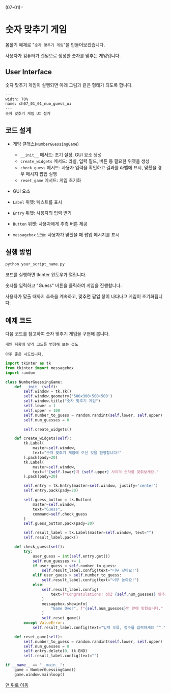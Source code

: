 (07-01)=
# 숫자 맞추기 게임

몸풀기 예제로 "`숫자 맞추기 게임`"을 만들어보겠습니다.

사용자가 컴퓨터가 랜덤으로 생성한 숫자를 맞추는 게임입니다.


## User Interface

숫자 맞추기 게임이 실행되면 아래 그림과 같은 형태가 되도록 합니다.

```{figure} ../imgs/chap_07/ch07_01_01_num_guess_ui.png
---
width: 70%
name: ch07_01_01_num_guess_ui
---
숫자 맞추기 게임 UI 설계
```

## 코드 설계

- 게임 클래스(`NumberGuessingGame`)
    - `__init__` 메서드: 초기 설정, GUI 요소 생성
    - `create_widgets` 메서드: 라벨, 입력 필드, 버튼 등 필요한 위젯을 생성
    - `check_guess` 메서드: 사용자 입력을 확인하고 결과를 라벨에 표시, 맞췄을 경우 메시지 팝업 실행
    - `reset_game` 메서드: 게임 초기화

- GUI 요소
- `Label` 위젯: 텍스트를 표시
- `Entry` 위젯: 사용자의 입력 받기
- `Button` 위젯: 사용자에게 추측 버튼 제공
- `messagebox` 모듈: 사용자가 맞췄을 때 팝업 메시지를 표시


## 실행 방법

```bash
python your_script_name.py
```

코드를 실행하면 tkinter 윈도우가 열립니다.

숫자를 입력하고 "Guess" 버튼을 클릭하여 게임을 진행합니다.

사용자가 맞출 때까지 추측을 계속하고, 맞추면 팝업 창이 나타나고 게임이 초기화됩니다.



##  예제 코드

다음 코드를 참고하여 숫자 맞추기 게임을 구현해 봅니다.

```{note}
개인 취향에 맞게 코드를 변형해 보는 것도

아주 좋은 시도입니다.
```

```python
import tkinter as tk
from tkinter import messagebox
import random

class NumberGuessingGame:
    def __init__(self):
        self.window = tk.Tk()
        self.window.geometry('500x300+500+500')
        self.window.title("숫자 맞추기 게임")
        self.lower = 1
        self.upper = 100
        self.number_to_guess = random.randint(self.lower, self.upper)
        self.num_guesses = 0

        self.create_widgets()

    def create_widgets(self):
        tk.Label(
            master=self.window,
            text="숫자 맞추기 게임에 오신 것을 환영합니다!"
        ).pack(pady=20)
        tk.Label(
            master=self.window,
            text=f"{self.lower}과 {self.upper} 사이의 숫자를 맞춰보세요."
        ).pack(pady=20)

        self.entry = tk.Entry(master=self.window, justify='center')
        self.entry.pack(pady=20)

        self.guess_button = tk.Button(
            master=self.window,
            text="Guess",
            command=self.check_guess
        )
        self.guess_button.pack(pady=20)

        self.result_label = tk.Label(master=self.window, text="")
        self.result_label.pack()

    def check_guess(self):
        try:
            user_guess = int(self.entry.get())
            self.num_guesses += 1
            if user_guess < self.number_to_guess:
                self.result_label.config(text="너무 낮아요!")
            elif user_guess > self.number_to_guess:
                self.result_label.config(text="너무 높아요!")
            else:
                self.result_label.config(
                    text=f"Congratulations! 정답 {self.num_guesses} 맞추셨습니다."
                )
                messagebox.showinfo(
                    "Game Over", f"{self.num_guesses}번 만에 맞췄습니다."
                )
                self.reset_game()
        except ValueError:
            self.result_label.config(text="입력 오류, 정수를 입력하세요 ^^.")

    def reset_game(self):
        self.number_to_guess = random.randint(self.lower, self.upper)
        self.num_guesses = 0
        self.entry.delete(0, tk.END)
        self.result_label.config(text="")

if __name__ == "__main__":
    game = NumberGuessingGame()
    game.window.mainloop()
```

[맨 위로 이동](07-01)
